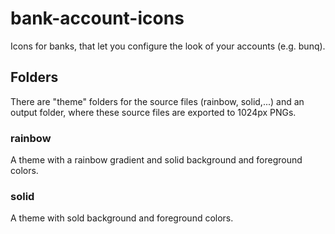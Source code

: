 # bank-account-icons

Icons for banks, that let you configure the look of your accounts (e.g. bunq).

## Folders

There are "theme" folders for the source files (rainbow, solid,...) and an output folder, where these source files are exported to 1024px PNGs.

### rainbow

A theme with a rainbow gradient and solid background and foreground colors.

### solid

A theme with sold background and foreground colors.